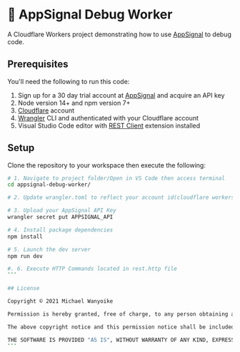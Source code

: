 # 👷 AppSignal Debug Worker

A Cloudflare Workers project demonstrating how to use [AppSignal](https://www.appsignal.com/) to debug code.

## Prerequisites

You'll need the following to run this code:

1. Sign up for a 30 day trial account at [AppSignal](https://www.appsignal.com/) and acquire an API key
2. Node version 14+ and npm version 7+
3. [Cloudflare](https://www.cloudflare.com/) account
4. [Wrangler](https://developers.cloudflare.com/workers/get-started/guide) CLI and authenticated with your Cloudflare account
5. Visual Studio Code editor with [REST Client](https://marketplace.visualstudio.com/items?itemName=humao.rest-client) extension installed

## Setup

Clone the repository to your workspace then execute the following:

````bash
# 1. Navigate to project folder/Open in VS Code then access terminal
cd appsignal-debug-worker/

# 2. Update wrangler.toml to reflect your account id(cloudflare workers)

# 3. Upload your AppSignal API Key
wrangler secret put APPSIGNAL_API

# 4. Install package dependencies
npm install

# 5. Launch the dev server
npm run dev

#. 6. Execute HTTP Commands located in rest.http file
```

## License

Copyright © 2021 Michael Wanyoike

Permission is hereby granted, free of charge, to any person obtaining a copy of this software and associated documentation files (the "Software"), to deal in the Software without restriction, including without limitation the rights to use, copy, modify, merge, publish, distribute, sublicense, and/or sell copies of the Software, and to permit persons to whom the Software is furnished to do so, subject to the following conditions:

The above copyright notice and this permission notice shall be included in all copies or substantial portions of the Software.

THE SOFTWARE IS PROVIDED "AS IS", WITHOUT WARRANTY OF ANY KIND, EXPRESS OR IMPLIED, INCLUDING BUT NOT LIMITED TO THE WARRANTIES OF MERCHANTABILITY, FITNESS FOR A PARTICULAR PURPOSE AND NONINFRINGEMENT. IN NO EVENT SHALL THE AUTHORS OR COPYRIGHT HOLDERS BE LIABLE FOR ANY CLAIM, DAMAGES OR OTHER LIABILITY, WHETHER IN AN ACTION OF CONTRACT, TORT OR OTHERWISE, ARISING FROM, OUT OF OR IN CONNECTION WITH THE SOFTWARE OR THE USE OR OTHER DEALINGS IN THE SOFTWARE.
```
````
